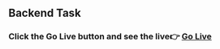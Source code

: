 ## Backend Task
### Click the Go Live button and see the live👉 [Go Live](https://roxiler-backend-uslm.onrender.com)
